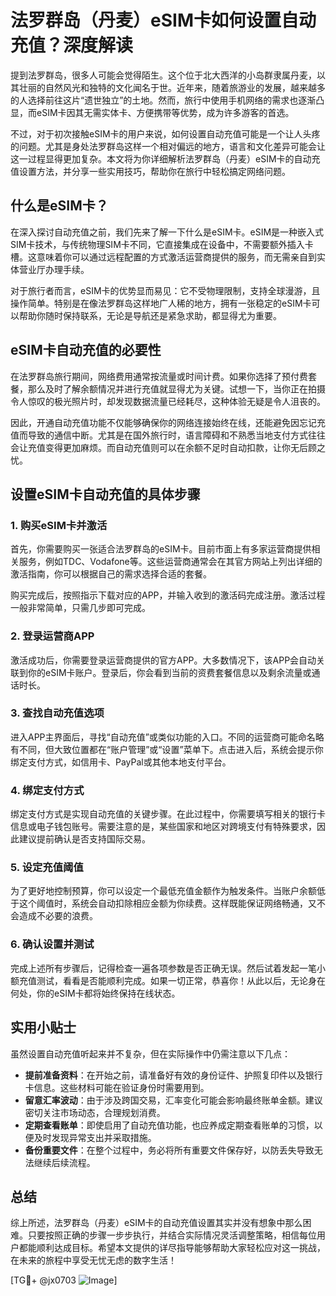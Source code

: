 # 法罗群岛（丹麦）eSIM卡如何设置自动充值？深度解读

提到法罗群岛，很多人可能会觉得陌生。这个位于北大西洋的小岛群隶属丹麦，以其壮丽的自然风光和独特的文化闻名于世。近年来，随着旅游业的发展，越来越多的人选择前往这片“遗世独立”的土地。然而，旅行中使用手机网络的需求也逐渐凸显，而eSIM卡因其无需实体卡、方便携带等优势，成为许多游客的首选。

不过，对于初次接触eSIM卡的用户来说，如何设置自动充值可能是一个让人头疼的问题。尤其是身处法罗群岛这样一个相对偏远的地方，语言和文化差异可能会让这一过程显得更加复杂。本文将为你详细解析法罗群岛（丹麦）eSIM卡的自动充值设置方法，并分享一些实用技巧，帮助你在旅行中轻松搞定网络问题。

## 什么是eSIM卡？

在深入探讨自动充值之前，我们先来了解一下什么是eSIM卡。eSIM是一种嵌入式SIM卡技术，与传统物理SIM卡不同，它直接集成在设备中，不需要额外插入卡槽。这意味着你可以通过远程配置的方式激活运营商提供的服务，而无需亲自到实体营业厅办理手续。

对于旅行者而言，eSIM卡的优势显而易见：它不受物理限制，支持全球漫游，且操作简单。特别是在像法罗群岛这样地广人稀的地方，拥有一张稳定的eSIM卡可以帮助你随时保持联系，无论是导航还是紧急求助，都显得尤为重要。

## eSIM卡自动充值的必要性

在法罗群岛旅行期间，网络费用通常按流量或时间计费。如果你选择了预付费套餐，那么及时了解余额情况并进行充值就显得尤为关键。试想一下，当你正在拍摄令人惊叹的极光照片时，却发现数据流量已经耗尽，这种体验无疑是令人沮丧的。

因此，开通自动充值功能不仅能够确保你的网络连接始终在线，还能避免因忘记充值而导致的通信中断。尤其是在国外旅行时，语言障碍和不熟悉当地支付方式往往会让充值变得更加麻烦。而自动充值则可以在余额不足时自动扣款，让你无后顾之忧。

## 设置eSIM卡自动充值的具体步骤

### 1. 购买eSIM卡并激活

首先，你需要购买一张适合法罗群岛的eSIM卡。目前市面上有多家运营商提供相关服务，例如TDC、Vodafone等。这些运营商通常会在其官方网站上列出详细的激活指南，你可以根据自己的需求选择合适的套餐。

购买完成后，按照指示下载对应的APP，并输入收到的激活码完成注册。激活过程一般非常简单，只需几步即可完成。

### 2. 登录运营商APP

激活成功后，你需要登录运营商提供的官方APP。大多数情况下，该APP会自动关联到你的eSIM卡账户。登录后，你会看到当前的资费套餐信息以及剩余流量或通话时长。

### 3. 查找自动充值选项

进入APP主界面后，寻找“自动充值”或类似功能的入口。不同的运营商可能命名略有不同，但大致位置都在“账户管理”或“设置”菜单下。点击进入后，系统会提示你绑定支付方式，如信用卡、PayPal或其他本地支付平台。

### 4. 绑定支付方式

绑定支付方式是实现自动充值的关键步骤。在此过程中，你需要填写相关的银行卡信息或电子钱包账号。需要注意的是，某些国家和地区对跨境支付有特殊要求，因此建议提前确认是否支持国际交易。

### 5. 设定充值阈值

为了更好地控制预算，你可以设定一个最低充值金额作为触发条件。当账户余额低于这个阈值时，系统会自动扣除相应金额为你续费。这样既能保证网络畅通，又不会造成不必要的浪费。

### 6. 确认设置并测试

完成上述所有步骤后，记得检查一遍各项参数是否正确无误。然后试着发起一笔小额充值测试，看看是否能顺利完成。如果一切正常，恭喜你！从此以后，无论身在何处，你的eSIM卡都将始终保持在线状态。

## 实用小贴士

虽然设置自动充值听起来并不复杂，但在实际操作中仍需注意以下几点：

- **提前准备资料**：在开始之前，请准备好有效的身份证件、护照复印件以及银行卡信息。这些材料可能在验证身份时需要用到。
- **留意汇率波动**：由于涉及跨国交易，汇率变化可能会影响最终账单金额。建议密切关注市场动态，合理规划消费。
- **定期查看账单**：即使启用了自动充值功能，也应养成定期查看账单的习惯，以便及时发现异常支出并采取措施。
- **备份重要文件**：在整个过程中，务必将所有重要文件保存好，以防丢失导致无法继续后续流程。

## 总结

综上所述，法罗群岛（丹麦）eSIM卡的自动充值设置其实并没有想象中那么困难。只要按照正确的步骤一步步执行，并结合实际情况灵活调整策略，相信每位用户都能顺利达成目标。希望本文提供的详尽指导能够帮助大家轻松应对这一挑战，在未来的旅程中享受无忧无虑的数字生活！

[TG💪+ @jx0703 ![Image](https://github.com/user-attachments/assets/dbca1d08-cadb-493c-b0ec-ad6f7a83f270)]